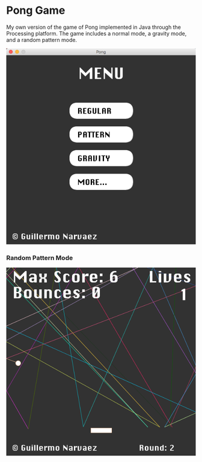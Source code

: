 # Pong Game

My own version of the game of Pong implemented in Java through the Processing platform. The game includes a normal mode, a gravity mode, and a random pattern mode.

![picture](pong-app.png)

### Random Pattern Mode

![picture](pong-pattern.png)
